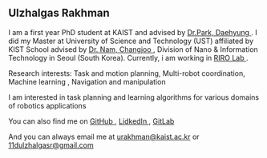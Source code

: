 ## Ulzhalgas Rakhman

I am a first year PhD student at KAIST and advised by <a href="https://sites.google.com/site/daehyungpark">Dr.Park, Daehyung </a>. I did my Master at University of Science and Technology (UST) affiliated by KIST School advised by <a href="https://sites.google.com/site/changjoonam/">Dr. Nam, Changjoo  </a>,  Division of Nano & Information Technology in Seoul (South Korea). Currently, i am working in <a href="https://rirolab.kaist.ac.kr/">RIRO Lab </a>.

Research interests: Task and motion planning,  Multi-robot coordination, Machine learning , Navigation and manipulation

I am interested in task planning and learning algorithms for various domains of robotics applications  


You can also find me on <a href="https://github.com/rakhmanu">GitHub </a>, <a href="https://www.linkedin.com/in/ulzhalgas/">LidkedIn </a>, <a href="https://gitlab.com/rakhmanu">GitLab </a>


And you can always email me at urakhman@kaist.ac.kr or 11dulzhalgasr@gmail.com 
